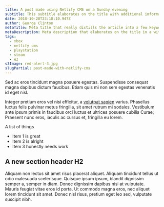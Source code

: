 ```yaml
---
title: A post made using Netlify CMS on a Sunday evening
subtitle: This subtitle elaborates on the title with additional information
date: 2018-10-28T23:18:10.947Z
author: George Clinton
metaTitle: Meta title that really distills the article into a few keywords
metaDescription: Meta description that elaborates on the title in a witty and informative way
tags:
  - xbox
  - netlify cms
  - playstation
  - steam
  - e3
s3Image: red-alert-3.jpg
slugPartial: post-made-with-netlify-cms
---
```

Sed ac eros tincidunt magna posuere egestas. Suspendisse consequat magna dapibus dictum faucibus. Etiam quis mi non sem egestas venenatis id eget nisl.

Integer pretium eros vel nisi efficitur, a [volutpat sapien](https://google.com) varius. Phasellus luctus felis pulvinar metus fringilla, sit amet rutrum mi sodales. Vestibulum ante ipsum primis in faucibus orci luctus et ultrices posuere cubilia Curae; Praesent nunc eros, iaculis ac cursus et, fringilla eu lorem. 

A list of things

* Item 1 is great
* Item 2 is alright
* Item 3 honestly needs work

## A new section header H2

Aliquam non lectus sit amet risus placerat aliquet. Aliquam tincidunt tellus ut odio malesuada scelerisque. Quisque ipsum ipsum, blandit dignissim semper a, semper in diam. Donec dignissim dapibus nisi at vulputate. Mauris feugiat vitae eros id porta. Ut commodo magna eros, nec aliquet lorem tincidunt sit amet. Donec nisl risus, pretium eget leo sed, vulputate suscipit nibh.
